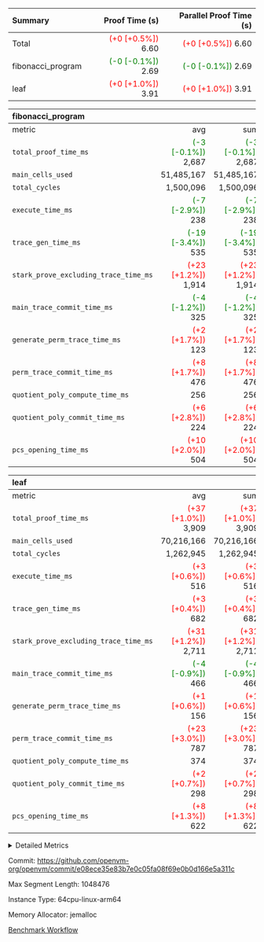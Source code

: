 | Summary | Proof Time (s) | Parallel Proof Time (s) |
|:---|---:|---:|
| Total | <span style='color: red'>(+0 [+0.5%])</span> 6.60 | <span style='color: red'>(+0 [+0.5%])</span> 6.60 |
| fibonacci_program | <span style='color: green'>(-0 [-0.1%])</span> 2.69 | <span style='color: green'>(-0 [-0.1%])</span> 2.69 |
| leaf | <span style='color: red'>(+0 [+1.0%])</span> 3.91 | <span style='color: red'>(+0 [+1.0%])</span> 3.91 |


| fibonacci_program |||||
|:---|---:|---:|---:|---:|
|metric|avg|sum|max|min|
| `total_proof_time_ms ` | <span style='color: green'>(-3 [-0.1%])</span> 2,687 | <span style='color: green'>(-3 [-0.1%])</span> 2,687 | <span style='color: green'>(-3 [-0.1%])</span> 2,687 | <span style='color: green'>(-3 [-0.1%])</span> 2,687 |
| `main_cells_used     ` |  51,485,167 |  51,485,167 |  51,485,167 |  51,485,167 |
| `total_cycles        ` |  1,500,096 |  1,500,096 |  1,500,096 |  1,500,096 |
| `execute_time_ms     ` | <span style='color: green'>(-7 [-2.9%])</span> 238 | <span style='color: green'>(-7 [-2.9%])</span> 238 | <span style='color: green'>(-7 [-2.9%])</span> 238 | <span style='color: green'>(-7 [-2.9%])</span> 238 |
| `trace_gen_time_ms   ` | <span style='color: green'>(-19 [-3.4%])</span> 535 | <span style='color: green'>(-19 [-3.4%])</span> 535 | <span style='color: green'>(-19 [-3.4%])</span> 535 | <span style='color: green'>(-19 [-3.4%])</span> 535 |
| `stark_prove_excluding_trace_time_ms` | <span style='color: red'>(+23 [+1.2%])</span> 1,914 | <span style='color: red'>(+23 [+1.2%])</span> 1,914 | <span style='color: red'>(+23 [+1.2%])</span> 1,914 | <span style='color: red'>(+23 [+1.2%])</span> 1,914 |
| `main_trace_commit_time_ms` | <span style='color: green'>(-4 [-1.2%])</span> 325 | <span style='color: green'>(-4 [-1.2%])</span> 325 | <span style='color: green'>(-4 [-1.2%])</span> 325 | <span style='color: green'>(-4 [-1.2%])</span> 325 |
| `generate_perm_trace_time_ms` | <span style='color: red'>(+2 [+1.7%])</span> 123 | <span style='color: red'>(+2 [+1.7%])</span> 123 | <span style='color: red'>(+2 [+1.7%])</span> 123 | <span style='color: red'>(+2 [+1.7%])</span> 123 |
| `perm_trace_commit_time_ms` | <span style='color: red'>(+8 [+1.7%])</span> 476 | <span style='color: red'>(+8 [+1.7%])</span> 476 | <span style='color: red'>(+8 [+1.7%])</span> 476 | <span style='color: red'>(+8 [+1.7%])</span> 476 |
| `quotient_poly_compute_time_ms` |  256 |  256 |  256 |  256 |
| `quotient_poly_commit_time_ms` | <span style='color: red'>(+6 [+2.8%])</span> 224 | <span style='color: red'>(+6 [+2.8%])</span> 224 | <span style='color: red'>(+6 [+2.8%])</span> 224 | <span style='color: red'>(+6 [+2.8%])</span> 224 |
| `pcs_opening_time_ms ` | <span style='color: red'>(+10 [+2.0%])</span> 504 | <span style='color: red'>(+10 [+2.0%])</span> 504 | <span style='color: red'>(+10 [+2.0%])</span> 504 | <span style='color: red'>(+10 [+2.0%])</span> 504 |

| leaf |||||
|:---|---:|---:|---:|---:|
|metric|avg|sum|max|min|
| `total_proof_time_ms ` | <span style='color: red'>(+37 [+1.0%])</span> 3,909 | <span style='color: red'>(+37 [+1.0%])</span> 3,909 | <span style='color: red'>(+37 [+1.0%])</span> 3,909 | <span style='color: red'>(+37 [+1.0%])</span> 3,909 |
| `main_cells_used     ` |  70,216,166 |  70,216,166 |  70,216,166 |  70,216,166 |
| `total_cycles        ` |  1,262,945 |  1,262,945 |  1,262,945 |  1,262,945 |
| `execute_time_ms     ` | <span style='color: red'>(+3 [+0.6%])</span> 516 | <span style='color: red'>(+3 [+0.6%])</span> 516 | <span style='color: red'>(+3 [+0.6%])</span> 516 | <span style='color: red'>(+3 [+0.6%])</span> 516 |
| `trace_gen_time_ms   ` | <span style='color: red'>(+3 [+0.4%])</span> 682 | <span style='color: red'>(+3 [+0.4%])</span> 682 | <span style='color: red'>(+3 [+0.4%])</span> 682 | <span style='color: red'>(+3 [+0.4%])</span> 682 |
| `stark_prove_excluding_trace_time_ms` | <span style='color: red'>(+31 [+1.2%])</span> 2,711 | <span style='color: red'>(+31 [+1.2%])</span> 2,711 | <span style='color: red'>(+31 [+1.2%])</span> 2,711 | <span style='color: red'>(+31 [+1.2%])</span> 2,711 |
| `main_trace_commit_time_ms` | <span style='color: green'>(-4 [-0.9%])</span> 466 | <span style='color: green'>(-4 [-0.9%])</span> 466 | <span style='color: green'>(-4 [-0.9%])</span> 466 | <span style='color: green'>(-4 [-0.9%])</span> 466 |
| `generate_perm_trace_time_ms` | <span style='color: red'>(+1 [+0.6%])</span> 156 | <span style='color: red'>(+1 [+0.6%])</span> 156 | <span style='color: red'>(+1 [+0.6%])</span> 156 | <span style='color: red'>(+1 [+0.6%])</span> 156 |
| `perm_trace_commit_time_ms` | <span style='color: red'>(+23 [+3.0%])</span> 787 | <span style='color: red'>(+23 [+3.0%])</span> 787 | <span style='color: red'>(+23 [+3.0%])</span> 787 | <span style='color: red'>(+23 [+3.0%])</span> 787 |
| `quotient_poly_compute_time_ms` |  374 |  374 |  374 |  374 |
| `quotient_poly_commit_time_ms` | <span style='color: red'>(+2 [+0.7%])</span> 298 | <span style='color: red'>(+2 [+0.7%])</span> 298 | <span style='color: red'>(+2 [+0.7%])</span> 298 | <span style='color: red'>(+2 [+0.7%])</span> 298 |
| `pcs_opening_time_ms ` | <span style='color: red'>(+8 [+1.3%])</span> 622 | <span style='color: red'>(+8 [+1.3%])</span> 622 | <span style='color: red'>(+8 [+1.3%])</span> 622 | <span style='color: red'>(+8 [+1.3%])</span> 622 |



<details>
<summary>Detailed Metrics</summary>

| group | num_segments | keygen_time_ms | commit_exe_time_ms |
| --- | --- | --- | --- |
| fibonacci_program | 1 | 254 | 3 | 

| group | air_name | quotient_deg | interactions | constraints |
| --- | --- | --- | --- | --- |
| fibonacci_program | AccessAdapterAir<16> | 2 | 5 | 12 | 
| fibonacci_program | AccessAdapterAir<2> | 2 | 5 | 12 | 
| fibonacci_program | AccessAdapterAir<32> | 2 | 5 | 12 | 
| fibonacci_program | AccessAdapterAir<4> | 2 | 5 | 12 | 
| fibonacci_program | AccessAdapterAir<8> | 2 | 5 | 12 | 
| fibonacci_program | BitwiseOperationLookupAir<8> | 2 | 2 | 4 | 
| fibonacci_program | MemoryMerkleAir<8> | 2 | 4 | 39 | 
| fibonacci_program | PersistentBoundaryAir<8> | 2 | 3 | 7 | 
| fibonacci_program | PhantomAir | 2 | 3 | 5 | 
| fibonacci_program | Poseidon2PeripheryAir<BabyBearParameters>, 1> | 2 | 1 | 286 | 
| fibonacci_program | ProgramAir | 1 | 1 | 4 | 
| fibonacci_program | RangeTupleCheckerAir<2> | 1 | 1 | 4 | 
| fibonacci_program | Rv32HintStoreAir | 2 | 18 | 28 | 
| fibonacci_program | VariableRangeCheckerAir | 1 | 1 | 4 | 
| fibonacci_program | VmAirWrapper<Rv32BaseAluAdapterAir, BaseAluCoreAir<4, 8> | 2 | 20 | 37 | 
| fibonacci_program | VmAirWrapper<Rv32BaseAluAdapterAir, LessThanCoreAir<4, 8> | 2 | 18 | 40 | 
| fibonacci_program | VmAirWrapper<Rv32BaseAluAdapterAir, ShiftCoreAir<4, 8> | 2 | 24 | 91 | 
| fibonacci_program | VmAirWrapper<Rv32BranchAdapterAir, BranchEqualCoreAir<4> | 2 | 11 | 20 | 
| fibonacci_program | VmAirWrapper<Rv32BranchAdapterAir, BranchLessThanCoreAir<4, 8> | 2 | 13 | 35 | 
| fibonacci_program | VmAirWrapper<Rv32CondRdWriteAdapterAir, Rv32JalLuiCoreAir> | 2 | 10 | 18 | 
| fibonacci_program | VmAirWrapper<Rv32JalrAdapterAir, Rv32JalrCoreAir> | 2 | 16 | 20 | 
| fibonacci_program | VmAirWrapper<Rv32LoadStoreAdapterAir, LoadSignExtendCoreAir<4, 8> | 2 | 18 | 33 | 
| fibonacci_program | VmAirWrapper<Rv32LoadStoreAdapterAir, LoadStoreCoreAir<4> | 2 | 17 | 40 | 
| fibonacci_program | VmAirWrapper<Rv32MultAdapterAir, DivRemCoreAir<4, 8> | 2 | 25 | 84 | 
| fibonacci_program | VmAirWrapper<Rv32MultAdapterAir, MulHCoreAir<4, 8> | 2 | 24 | 31 | 
| fibonacci_program | VmAirWrapper<Rv32MultAdapterAir, MultiplicationCoreAir<4, 8> | 2 | 19 | 19 | 
| fibonacci_program | VmAirWrapper<Rv32RdWriteAdapterAir, Rv32AuipcCoreAir> | 2 | 12 | 14 | 
| fibonacci_program | VmConnectorAir | 2 | 5 | 10 | 
| leaf | AccessAdapterAir<2> | 2 | 5 | 12 | 
| leaf | AccessAdapterAir<4> | 2 | 5 | 12 | 
| leaf | AccessAdapterAir<8> | 2 | 5 | 12 | 
| leaf | FriReducedOpeningAir | 2 | 39 | 71 | 
| leaf | JalRangeCheckAir | 2 | 9 | 14 | 
| leaf | NativePoseidon2Air<BabyBearParameters>, 1> | 2 | 136 | 572 | 
| leaf | PhantomAir | 2 | 3 | 5 | 
| leaf | ProgramAir | 1 | 1 | 4 | 
| leaf | VariableRangeCheckerAir | 1 | 1 | 4 | 
| leaf | VmAirWrapper<AluNativeAdapterAir, FieldArithmeticCoreAir> | 2 | 15 | 27 | 
| leaf | VmAirWrapper<BranchNativeAdapterAir, BranchEqualCoreAir<1> | 2 | 11 | 25 | 
| leaf | VmAirWrapper<NativeAdapterAir<2, 0>, PublicValuesCoreAir> | 2 | 11 | 30 | 
| leaf | VmAirWrapper<NativeLoadStoreAdapterAir<1>, NativeLoadStoreCoreAir<1> | 2 | 15 | 20 | 
| leaf | VmAirWrapper<NativeLoadStoreAdapterAir<4>, NativeLoadStoreCoreAir<4> | 2 | 15 | 20 | 
| leaf | VmAirWrapper<NativeVectorizedAdapterAir<4>, FieldExtensionCoreAir> | 2 | 15 | 27 | 
| leaf | VmConnectorAir | 2 | 5 | 10 | 
| leaf | VolatileBoundaryAir | 2 | 4 | 17 | 

| group | air_name | idx | rows | prep_cols | perm_cols | main_cols | cells |
| --- | --- | --- | --- | --- | --- | --- | --- |
| leaf | AccessAdapterAir<2> | 0 | 262,144 |  | 16 | 11 | 7,077,888 | 
| leaf | AccessAdapterAir<4> | 0 | 131,072 |  | 16 | 13 | 3,801,088 | 
| leaf | AccessAdapterAir<8> | 0 | 4,096 |  | 16 | 17 | 135,168 | 
| leaf | FriReducedOpeningAir | 0 | 524,288 |  | 84 | 27 | 58,195,968 | 
| leaf | JalRangeCheckAir | 0 | 65,536 |  | 28 | 12 | 2,621,440 | 
| leaf | NativePoseidon2Air<BabyBearParameters>, 1> | 0 | 65,536 |  | 312 | 398 | 46,530,560 | 
| leaf | PhantomAir | 0 | 32,768 |  | 12 | 6 | 589,824 | 
| leaf | ProgramAir | 0 | 131,072 |  | 8 | 10 | 2,359,296 | 
| leaf | VariableRangeCheckerAir | 0 | 262,144 | 2 | 8 | 1 | 2,359,296 | 
| leaf | VmAirWrapper<AluNativeAdapterAir, FieldArithmeticCoreAir> | 0 | 1,048,576 |  | 36 | 29 | 68,157,440 | 
| leaf | VmAirWrapper<BranchNativeAdapterAir, BranchEqualCoreAir<1> | 0 | 131,072 |  | 28 | 23 | 6,684,672 | 
| leaf | VmAirWrapper<NativeAdapterAir<2, 0>, PublicValuesCoreAir> | 0 | 64 |  | 28 | 27 | 3,520 | 
| leaf | VmAirWrapper<NativeLoadStoreAdapterAir<1>, NativeLoadStoreCoreAir<1> | 0 | 524,288 |  | 40 | 21 | 31,981,568 | 
| leaf | VmAirWrapper<NativeLoadStoreAdapterAir<4>, NativeLoadStoreCoreAir<4> | 0 | 131,072 |  | 40 | 27 | 8,781,824 | 
| leaf | VmAirWrapper<NativeVectorizedAdapterAir<4>, FieldExtensionCoreAir> | 0 | 131,072 |  | 36 | 38 | 9,699,328 | 
| leaf | VmConnectorAir | 0 | 2 | 1 | 16 | 5 | 42 | 
| leaf | VolatileBoundaryAir | 0 | 131,072 |  | 12 | 11 | 3,014,656 | 

| group | air_name | segment | rows | prep_cols | perm_cols | main_cols | cells |
| --- | --- | --- | --- | --- | --- | --- | --- |
| fibonacci_program | AccessAdapterAir<8> | 0 | 32 |  | 16 | 17 | 1,056 | 
| fibonacci_program | BitwiseOperationLookupAir<8> | 0 | 65,536 | 3 | 8 | 2 | 655,360 | 
| fibonacci_program | MemoryMerkleAir<8> | 0 | 256 |  | 16 | 32 | 12,288 | 
| fibonacci_program | PersistentBoundaryAir<8> | 0 | 32 |  | 12 | 20 | 1,024 | 
| fibonacci_program | PhantomAir | 0 | 1 |  | 12 | 6 | 18 | 
| fibonacci_program | Poseidon2PeripheryAir<BabyBearParameters>, 1> | 0 | 256 |  | 8 | 300 | 78,848 | 
| fibonacci_program | ProgramAir | 0 | 4,096 |  | 8 | 10 | 73,728 | 
| fibonacci_program | RangeTupleCheckerAir<2> | 0 | 524,288 | 2 | 8 | 1 | 4,718,592 | 
| fibonacci_program | Rv32HintStoreAir | 0 | 4 |  | 44 | 32 | 304 | 
| fibonacci_program | VariableRangeCheckerAir | 0 | 262,144 | 2 | 8 | 1 | 2,359,296 | 
| fibonacci_program | VmAirWrapper<Rv32BaseAluAdapterAir, BaseAluCoreAir<4, 8> | 0 | 1,048,576 |  | 52 | 36 | 92,274,688 | 
| fibonacci_program | VmAirWrapper<Rv32BaseAluAdapterAir, LessThanCoreAir<4, 8> | 0 | 524,288 |  | 40 | 37 | 40,370,176 | 
| fibonacci_program | VmAirWrapper<Rv32BranchAdapterAir, BranchEqualCoreAir<4> | 0 | 262,144 |  | 28 | 26 | 14,155,776 | 
| fibonacci_program | VmAirWrapper<Rv32BranchAdapterAir, BranchLessThanCoreAir<4, 8> | 0 | 8 |  | 32 | 32 | 512 | 
| fibonacci_program | VmAirWrapper<Rv32CondRdWriteAdapterAir, Rv32JalLuiCoreAir> | 0 | 131,072 |  | 28 | 18 | 6,029,312 | 
| fibonacci_program | VmAirWrapper<Rv32JalrAdapterAir, Rv32JalrCoreAir> | 0 | 16 |  | 36 | 28 | 1,024 | 
| fibonacci_program | VmAirWrapper<Rv32LoadStoreAdapterAir, LoadStoreCoreAir<4> | 0 | 16 |  | 52 | 41 | 1,488 | 
| fibonacci_program | VmAirWrapper<Rv32RdWriteAdapterAir, Rv32AuipcCoreAir> | 0 | 8 |  | 28 | 20 | 384 | 
| fibonacci_program | VmConnectorAir | 0 | 2 | 1 | 16 | 5 | 42 | 

| group | idx | trace_gen_time_ms | total_proof_time_ms | total_cycles | total_cells | stark_prove_excluding_trace_time_ms | quotient_poly_compute_time_ms | quotient_poly_commit_time_ms | perm_trace_commit_time_ms | pcs_opening_time_ms | main_trace_commit_time_ms | main_cells_used | generate_perm_trace_time_ms | execute_time_ms |
| --- | --- | --- | --- | --- | --- | --- | --- | --- | --- | --- | --- | --- | --- | --- |
| leaf | 0 | 682 | 3,909 | 1,262,945 | 251,993,578 | 2,711 | 374 | 298 | 787 | 622 | 466 | 70,216,166 | 156 | 516 | 

| group | idx | trace_height_constraint | weighted_sum | threshold |
| --- | --- | --- | --- | --- |
| leaf | 0 | 0 | 5,439,620 | 2,013,265,921 | 
| leaf | 0 | 1 | 26,751,232 | 2,013,265,921 | 
| leaf | 0 | 2 | 2,719,810 | 2,013,265,921 | 
| leaf | 0 | 3 | 26,484,996 | 2,013,265,921 | 
| leaf | 0 | 4 | 131,072 | 2,013,265,921 | 
| leaf | 0 | 5 | 61,919,946 | 2,013,265,921 | 

| group | segment | trace_gen_time_ms | total_proof_time_ms | total_cycles | total_cells | stark_prove_excluding_trace_time_ms | quotient_poly_compute_time_ms | quotient_poly_commit_time_ms | perm_trace_commit_time_ms | pcs_opening_time_ms | main_trace_commit_time_ms | main_cells_used | generate_perm_trace_time_ms | execute_time_ms |
| --- | --- | --- | --- | --- | --- | --- | --- | --- | --- | --- | --- | --- | --- | --- |
| fibonacci_program | 0 | 535 | 2,687 | 1,500,096 | 160,733,916 | 1,914 | 256 | 224 | 476 | 504 | 325 | 51,485,167 | 123 | 238 | 

| group | segment | trace_height_constraint | weighted_sum | threshold |
| --- | --- | --- | --- | --- |
| fibonacci_program | 0 | 0 | 3,932,270 | 2,013,265,921 | 
| fibonacci_program | 0 | 1 | 10,748,264 | 2,013,265,921 | 
| fibonacci_program | 0 | 2 | 1,966,135 | 2,013,265,921 | 
| fibonacci_program | 0 | 3 | 10,748,300 | 2,013,265,921 | 
| fibonacci_program | 0 | 4 | 800 | 2,013,265,921 | 
| fibonacci_program | 0 | 5 | 288 | 2,013,265,921 | 
| fibonacci_program | 0 | 6 | 7,209,044 | 2,013,265,921 | 
| fibonacci_program | 0 | 7 |  | 2,013,265,921 | 
| fibonacci_program | 0 | 8 | 35,526,957 | 2,013,265,921 | 

</details>


Commit: https://github.com/openvm-org/openvm/commit/e08ece35e83b7e0c05fa08f69e0b0d166e5a311c

Max Segment Length: 1048476

Instance Type: 64cpu-linux-arm64

Memory Allocator: jemalloc

[Benchmark Workflow](https://github.com/openvm-org/openvm/actions/runs/13957428530)
